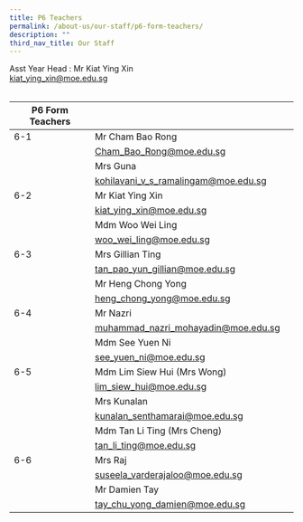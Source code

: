 ```yaml
---
title: P6 Teachers
permalink: /about-us/our-staff/p6-form-teachers/
description: ""
third_nav_title: Our Staff
---
```

Asst Year Head : Mr Kiat Ying Xin
<br>
kiat_ying_xin@moe.edu.sg
<br>
<br>


|P6 Form Teachers  |  |  |
| -------- | -------- | -------- |
| 6-1     | Mr Cham Bao Rong    |      |
|     | Cham_Bao_Rong@moe.edu.sg     |      |
|     | Mrs Guna     |     |
|     | kohilavani_v_s_ramalingam@moe.edu.sg    |    |
| 6-2     | Mr Kiat Ying Xin     |     |
|     | kiat_ying_xin@moe.edu.sg     |      |
|      | Mdm Woo Wei Ling  |      |
|      | woo_wei_ling@moe.edu.sg     |   |
| 6-3    | Mrs Gillian Ting    |      |
|      | tan_pao_yun_gillian@moe.edu.sg  |      |
|     | Mr Heng Chong Yong    |    |
|      | heng_chong_yong@moe.edu.sg     |     |
| 6-4     | Mr Nazri      |      |
|     | muhammad_nazri_mohayadin@moe.edu.sg    |     |
|      | Mdm See Yuen Ni     |      |
|     | see_yuen_ni@moe.edu.sg     |      |
| 6-5     | Mdm Lim Siew Hui (Mrs Wong)      |      |
|      | lim_siew_hui@moe.edu.sg  |      |
|      | Mrs Kunalan     |      |
|      | kunalan_senthamarai@moe.edu.sg      |      |
|      | Mdm Tan Li Ting (Mrs Cheng)    |      |
|      | tan_li_ting@moe.edu.sg      |      |
|6-6      | Mrs Raj     |      |
|      | suseela_varderajaloo@moe.edu.sg   |      |
|      | Mr Damien Tay     |      |
|      | tay_chu_yong_damien@moe.edu.sg   |      |